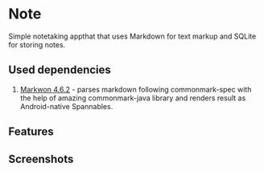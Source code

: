 # Note
Simple notetaking appthat that uses Markdown for text markup and SQLite for storing notes.

## Used dependencies
1. [Markwon 4.6.2](https://github.com/noties/Markwon) - parses markdown following commonmark-spec with the help of amazing commonmark-java library and renders result as Android-native Spannables.

## Features

## Screenshots
